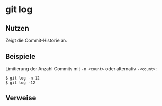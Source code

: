 # git log

## Nutzen

Zeigt die Commit-Historie an.

## Beispiele

Limitierung der Anzahl Commits mit `-n <count>` oder alternativ `-<count>`:

````shell
$ git log -n 12
$ git log -12
````

## Verweise